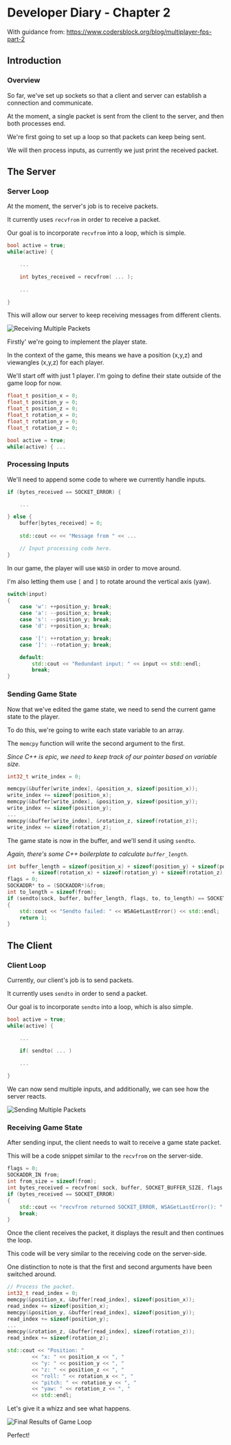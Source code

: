 # Developer Diary - Chapter 2

With guidance from: https://www.codersblock.org/blog/multiplayer-fps-part-2

## Introduction

### Overview

So far, we've set up sockets so that a client and server can establish a connection and communicate.

At the moment, a single packet is sent from the client to the server, and then both processes end.

We're first going to set up a loop so that packets can keep being sent.

We will then process inputs, as currently we just print the received packet.

## The Server

### Server Loop

At the moment, the server's job is to receive packets.

It currently uses `recvfrom` in order to receive a packet.

Our goal is to incorporate `recvfrom` into a loop, which is simple.

```cpp
bool active = true;
while(active) {

    ...

    int bytes_received = recvfrom( ... );
    
    ...

}
```

This will allow our server to keep receiving messages from different clients.

![Receiving Multiple Packets](https://raw.githubusercontent.com/LloydTao/first-person-shooter/master/diary/02-Game-Loop/02-001-Many-Packets.png)

Firstly' we're going to implement the player state.

In the context of the game, this means we have a position (x,y,z) and viewangles (x,y,z) for each player.

We'll start off with just 1 player. I'm going to define their state outside of the game loop for now.

```cpp
float_t position_x = 0;
float_t position_y = 0;
float_t position_z = 0;
float_t rotation_x = 0;
float_t rotation_y = 0;
float_t rotation_z = 0;

bool active = true;
while(active) { ...
```

### Processing Inputs

We'll need to append some code to where we currently handle inputs.

```cpp
if (bytes_received == SOCKET_ERROR) {

    ...

} else {
    buffer[bytes_received] = 0;
    
    std::cout << << "Message from " << ...

    // Input processing code here.
}
```

In our game, the player will use `WASD` in order to move around.

I'm also letting them use `[` and `]` to rotate around the vertical axis (yaw).

```cpp
switch(input)
{
    case 'w': ++position_y; break;
    case 'a': --position_x; break;
    case 's': --position_y; break;
    case 'd': ++position_x; break;

    case '[': ++rotation_y; break;
    case ']': --rotation_y; break;

    default:
        std::cout << "Redundant input: " << input << std::endl;
        break;
}
```

### Sending Game State

Now that we've edited the game state, we need to send the current game state to the player.

To do this, we're going to write each state variable to an array.

The `memcpy` function will write the second argument to the first.

*Since C++ is epic, we need to keep track of our pointer based on variable size.*

```cpp
int32_t write_index = 0;

memcpy(&buffer[write_index], &position_x, sizeof(position_x));
write_index += sizeof(position_x);
memcpy(&buffer[write_index], &position_y, sizeof(position_y));
write_index += sizeof(position_y);
...
memcpy(&buffer[write_index], &rotation_z, sizeof(rotation_z));
write_index += sizeof(rotation_z);
```

The game state is now in the buffer, and we'll send it using `sendto`.

*Again, there's some C++ boilerplate to calculate `buffer_length`.*

```cpp
int buffer_length = sizeof(position_x) + sizeof(position_y) + sizeof(position_z)
        + sizeof(rotation_x) + sizeof(rotation_y) + sizeof(rotation_z);
flags = 0;
SOCKADDR* to = (SOCKADDR*)&from;
int to_length = sizeof(from);
if (sendto(sock, buffer, buffer_length, flags, to, to_length) == SOCKET_ERROR)
{
    std::cout << "Sendto failed: " << WSAGetLastError() << std::endl;
    return 1;
}
```

## The Client

### Client Loop

Currently, our client's job is to send packets.

It currently uses `sendto` in order to send a packet.

Our goal is to incorporate `sendto` into a loop, which is also simple.

```cpp
bool active = true;
while(active) {

    ...

    if( sendto( ... )
    
    ...

}
```

We can now send multiple inputs, and additionally, we can see how the server reacts.

![Sending Multiple Packets](https://raw.githubusercontent.com/LloydTao/first-person-shooter/master/diary/02-Game-Loop/02-002-Inputs.png)

### Receiving Game State

After sending input, the client needs to wait to receive a game state packet.

This will be a code snippet similar to the `recvfrom` on the server-side.

```cpp
flags = 0;
SOCKADDR_IN from;
int from_size = sizeof(from);
int bytes_received = recvfrom( sock, buffer, SOCKET_BUFFER_SIZE, flags, (SOCKADDR*)&from, &from_size );
if (bytes_received == SOCKET_ERROR)
{
    std::cout << "recvfrom returned SOCKET_ERROR, WSAGetLastError(): " << WSAGetLastError() << std::endl;
    break;
}
```

Once the client receives the packet, it displays the result and then continues the loop.

This code will be very similar to the receiving code on the server-side.

One distinction to note is that the first and second arguments have been switched around.

```cpp
// Process the packet.
int32_t read_index = 0;
memcpy(&position_x, &buffer[read_index], sizeof(position_x));
read_index += sizeof(position_x);
memcpy(&position_y, &buffer[read_index], sizeof(position_y));
read_index += sizeof(position_y);
...
memcpy(&rotation_z, &buffer[read_index], sizeof(rotation_z));
read_index += sizeof(rotation_z);

std::cout << "Position: "
        << "x: " << position_x << ", "
        << "y: " << position_y << ", "
        << "z: " << position_z << ", "
        << "roll: " << rotation_x << ", "
        << "pitch: " << rotation_y << ", "
        << "yaw: " << rotation_z << ", "
        << std::endl;
```

Let's give it a whizz and see what happens.

![Final Results of Game Loop](https://raw.githubusercontent.com/LloydTao/first-person-shooter/master/diary/02-Game-Loop/02-003-Full-Loop.png)

Perfect!
